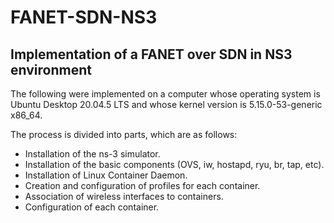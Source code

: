 # FANET-SDN-NS3

## Implementation of a FANET over SDN in NS3 environment

The following were implemented on a computer whose operating system is Ubuntu Desktop 20.04.5 LTS and whose kernel version is 5.15.0-53-generic x86_64.

The process is divided into parts, which are as follows:

- Installation of the ns-3 simulator.
- Installation of the basic components (OVS, iw, hostapd, ryu, br, tap, etc).
- Installation of Linux Container Daemon.
- Creation and configuration of profiles for each container.
- Association of wireless interfaces to containers.
- Configuration of each container.
